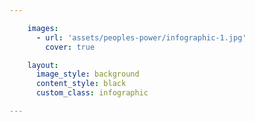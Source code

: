 ```yaml
---

    images:
      - url: 'assets/peoples-power/infographic-1.jpg'
        cover: true

    layout:
      image_style: background
      content_style: black
      custom_class: infographic

---
```

